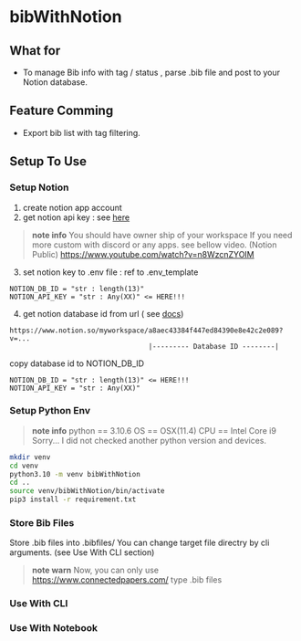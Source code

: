 # bibWithNotion
## What for
- To manage Bib info with tag / status , parse .bib file and post to your Notion database.

## Feature Comming
- Export bib list with tag filtering.

## Setup To Use
### Setup Notion
1. create notion app account
2. get notion api key : see [here](https://developers.notion.com/docs/getting-started)
>**note info**
> You should have owner ship of your workspace
> If you need more custom with discord or any apps. see bellow video. (Notion Public)
> https://www.youtube.com/watch?v=n8WzcnZYOIM
3. set notion key to .env file : ref to .env_template
~~~.env
NOTION_DB_ID = "str : length(13)"
NOTION_API_KEY = "str : Any(XX)" <= HERE!!!
~~~
4. get notion database id from url ( see [docs](https://developers.notion.com/docs/getting-started#step-2-share-a-database-with-your-integration))
~~~
https://www.notion.so/myworkspace/a8aec43384f447ed84390e8e42c2e089?v=...
                                  |--------- Database ID --------|
~~~
copy database id to NOTION_DB_ID
~~~.env
NOTION_DB_ID = "str : length(13)" <= HERE!!!
NOTION_API_KEY = "str : Any(XX)" 
~~~


### Setup Python Env
>**note info**
> python == 3.10.6
> OS == OSX(11.4)
> CPU == Intel Core i9
> Sorry... I did not checked another python version and devices.

~~~sh
mkdir venv
cd venv
python3.10 -m venv bibWithNotion
cd ..
source venv/bibWithNotion/bin/activate
pip3 install -r requirement.txt
~~~

### Store Bib Files
Store .bib files into .bibfiles/
You can change target file directry by cli arguments.
(see Use With CLI section) 

> **note warn**
> Now, you can only use https://www.connectedpapers.com/ type .bib files


### Use With CLI


### Use With Notebook

